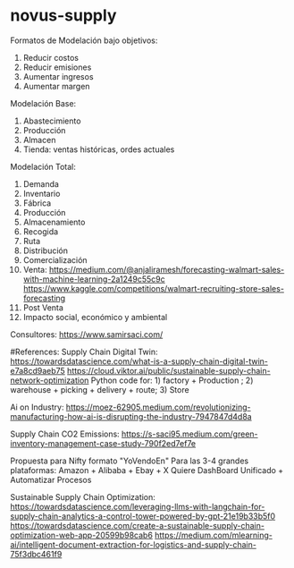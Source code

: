 # novus-supply

Formatos de Modelación bajo objetivos:
1) Reducir costos
2) Reducir emisiones
3) Aumentar ingresos
4) Aumentar margen

Modelación Base:
1) Abastecimiento
2) Producción
3) Almacen
4) Tienda: ventas históricas, ordes actuales

Modelación Total:
1) Demanda
2) Inventario
3) Fábrica
4) Producción
5) Almacenamiento
6) Recogida
7) Ruta
8) Distribución
9) Comercialización
10) Venta: https://medium.com/@anjaliramesh/forecasting-walmart-sales-with-machine-learning-2a1249c55c9c https://www.kaggle.com/competitions/walmart-recruiting-store-sales-forecasting
11) Post Venta
12) Impacto social, económico y ambiental

Consultores:
https://www.samirsaci.com/

#References:
Supply Chain Digital Twin:
https://towardsdatascience.com/what-is-a-supply-chain-digital-twin-e7a8cd9aeb75
https://cloud.viktor.ai/public/sustainable-supply-chain-network-optimization
Python code for: 1) factory + Production ; 2) warehouse + picking + delivery + route; 3) Store

Ai on Industry:
https://moez-62905.medium.com/revolutionizing-manufacturing-how-ai-is-disrupting-the-industry-7947847d4d8a

Supply Chain CO2 Emissions: 
https://s-saci95.medium.com/green-inventory-management-case-study-790f2ed7ef7e


Propuesta para Nifty formato "YoVendoEn"
Para las 3-4 grandes plataformas: Amazon + Alibaba + Ebay + X
Quiere DashBoard Unificado + Automatizar Procesos 

Sustainable Supply Chain Optimization: 
https://towardsdatascience.com/leveraging-llms-with-langchain-for-supply-chain-analytics-a-control-tower-powered-by-gpt-21e19b33b5f0
https://towardsdatascience.com/create-a-sustainable-supply-chain-optimization-web-app-20599b98cab6
https://medium.com/mlearning-ai/intelligent-document-extraction-for-logistics-and-supply-chain-75f3dbc461f9
